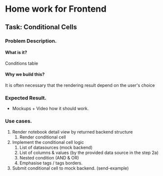 # Home work for Frontend
## Task: Conditional Cells


### Problem Description. 
#### What is it?
Conditions table 
#### Why we build this? 
It is often necessary that the rendering result depend on the user's choice

### Expected Result. 
* Mockups + Video how it should work. 

### Use cases. 
1. Render notebook detail view by returned backend structure
    1. Render conditional cell 
2. Implement the conditional cell logic 
    1. List of datasources (mock backend)
    2. List of columns & values (by the provided data source in the step 2a) 
    3. Nested condition (AND & OR) 
    4. Emphasise tags / tags borders.
3. Submit conditional cell to mock backend. (send-example)
